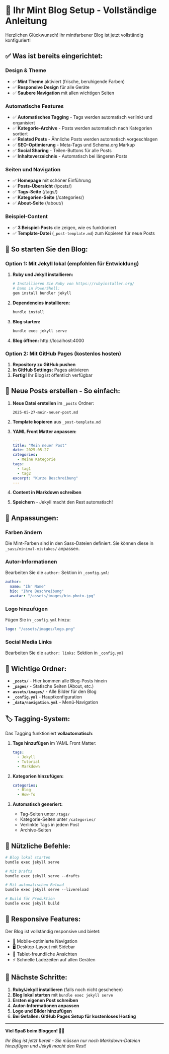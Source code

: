 # 🌿 Ihr Mint Blog Setup - Vollständige Anleitung

Herzlichen Glückwunsch! Ihr mintfarbener Blog ist jetzt vollständig konfiguriert! 

## ✅ Was ist bereits eingerichtet:

### Design & Theme
- ✅ **Mint Theme** aktiviert (frische, beruhigende Farben)
- ✅ **Responsive Design** für alle Geräte
- ✅ **Saubere Navigation** mit allen wichtigen Seiten

### Automatische Features
- ✅ **Automatisches Tagging** - Tags werden automatisch verlinkt und organisiert
- ✅ **Kategorie-Archive** - Posts werden automatisch nach Kategorien sortiert
- ✅ **Related Posts** - Ähnliche Posts werden automatisch vorgeschlagen
- ✅ **SEO-Optimierung** - Meta-Tags und Schema.org Markup
- ✅ **Social Sharing** - Teilen-Buttons für alle Posts
- ✅ **Inhaltsverzeichnis** - Automatisch bei längeren Posts

### Seiten und Navigation
- ✅ **Homepage** mit schöner Einführung
- ✅ **Posts-Übersicht** (/posts/)
- ✅ **Tags-Seite** (/tags/) 
- ✅ **Kategorien-Seite** (/categories/)
- ✅ **About-Seite** (/about/)

### Beispiel-Content
- ✅ **3 Beispiel-Posts** die zeigen, wie es funktioniert
- ✅ **Template-Datei** (`_post-template.md`) zum Kopieren für neue Posts

## 🚀 So starten Sie den Blog:

### Option 1: Mit Jekyll lokal (empfohlen für Entwicklung)

1. **Ruby und Jekyll installieren:**
   ```powershell
   # Installieren Sie Ruby von https://rubyinstaller.org/
   # Dann in PowerShell:
   gem install bundler jekyll
   ```

2. **Dependencies installieren:**
   ```powershell
   bundle install
   ```

3. **Blog starten:**
   ```powershell
   bundle exec jekyll serve
   ```
   
4. **Blog öffnen:** http://localhost:4000

### Option 2: Mit GitHub Pages (kostenlos hosten)

1. **Repository zu GitHub pushen**
2. **In GitHub Settings:** Pages aktivieren
3. **Fertig!** Ihr Blog ist öffentlich verfügbar

## 📝 Neue Posts erstellen - So einfach:

1. **Neue Datei erstellen** im `_posts` Ordner:
   ```
   2025-05-27-mein-neuer-post.md
   ```

2. **Template kopieren** aus `_post-template.md`

3. **YAML Front Matter anpassen:**
   ```yaml
   ---
   title: "Mein neuer Post"
   date: 2025-05-27
   categories:
     - Meine Kategorie
   tags:
     - tag1
     - tag2
   excerpt: "Kurze Beschreibung"
   ---
   ```

4. **Content in Markdown schreiben**

5. **Speichern** - Jekyll macht den Rest automatisch!

## 🎨 Anpassungen:

### Farben ändern
Die Mint-Farben sind in den Sass-Dateien definiert. Sie können diese in `_sass/minimal-mistakes/` anpassen.

### Autor-Informationen
Bearbeiten Sie die `author:` Sektion in `_config.yml`:
```yaml
author:
  name: "Ihr Name"
  bio: "Ihre Beschreibung"
  avatar: "/assets/images/bio-photo.jpg"
```

### Logo hinzufügen
Fügen Sie in `_config.yml` hinzu:
```yaml
logo: "/assets/images/logo.png"
```

### Social Media Links
Bearbeiten Sie die `author: links:` Sektion in `_config.yml`

## 📁 Wichtige Ordner:

- **`_posts/`** - Hier kommen alle Blog-Posts hinein
- **`_pages/`** - Statische Seiten (About, etc.)
- **`assets/images/`** - Alle Bilder für den Blog
- **`_config.yml`** - Hauptkonfiguration
- **`_data/navigation.yml`** - Menü-Navigation

## 🏷️ Tagging-System:

Das Tagging funktioniert **vollautomatisch**:

1. **Tags hinzufügen** im YAML Front Matter:
   ```yaml
   tags:
     - Jekyll
     - Tutorial
     - Markdown
   ```

2. **Kategorien hinzufügen:**
   ```yaml
   categories:
     - Blog
     - How-To
   ```

3. **Automatisch generiert:**
   - Tag-Seiten unter `/tags/`
   - Kategorie-Seiten unter `/categories/`
   - Verlinkte Tags in jedem Post
   - Archive-Seiten

## 🔧 Nützliche Befehle:

```powershell
# Blog lokal starten
bundle exec jekyll serve

# Mit Drafts
bundle exec jekyll serve --drafts

# Mit automatischem Reload
bundle exec jekyll serve --livereload

# Build für Produktion
bundle exec jekyll build
```

## 📱 Responsive Features:

Der Blog ist vollständig responsive und bietet:
- 📱 Mobile-optimierte Navigation
- 🖥️ Desktop-Layout mit Sidebar
- 📖 Tablet-freundliche Ansichten
- ⚡ Schnelle Ladezeiten auf allen Geräten

## 🎯 Nächste Schritte:

1. **Ruby/Jekyll installieren** (falls noch nicht geschehen)
2. **Blog lokal starten** mit `bundle exec jekyll serve`
3. **Ersten eigenen Post schreiben**
4. **Autor-Informationen anpassen**
5. **Logo und Bilder hinzufügen**
6. **Bei Gefallen: GitHub Pages Setup für kostenloses Hosting**

---

**Viel Spaß beim Bloggen! 🌿✨**

*Ihr Blog ist jetzt bereit - Sie müssen nur noch Markdown-Dateien hinzufügen und Jekyll macht den Rest!*
